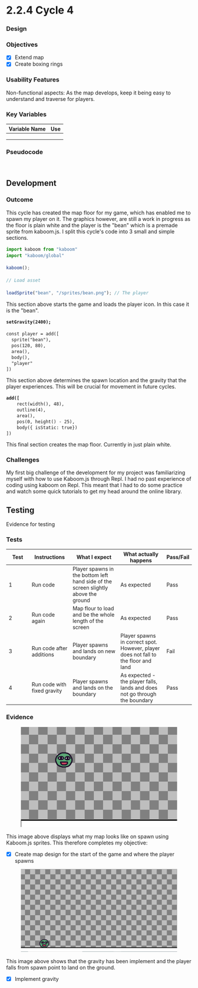 # 2.2.4 Cycle 4

### Design



### Objectives

* [x] Extend map
* [x] Create boxing rings

### Usability Features

Non-functional aspects: As the map develops, keep it being easy to understand and traverse for players.

### Key Variables

| Variable Name | Use |
| ------------- | --- |
|               |     |
|               |     |
|               |     |

### Pseudocode

```


```

## Development

### Outcome

This cycle has created the map floor for my game, which has enabled me to spawn my player on it. The graphics however, are still a work in progress as the floor is plain white and the player is the "bean" which is a premade sprite from kaboom.js. I split this cycle's code into 3 small and simple sections.

```javascript
import kaboom from "kaboom"
import "kaboom/global"

kaboom();

// Load asset

loadSprite("bean", "/sprites/bean.png"); // The player
```

This section above starts the game and loads the player icon. In this case it is the "bean".

<pre class="language-javascript"><code class="lang-javascript"><strong>setGravity(2400);
</strong>
const player = add([
  sprite("bean"),
  pos(120, 80),
  area(),
  body(),
  "player"
])
</code></pre>

This section above determines the spawn location and the gravity that the player experiences. This will be crucial for movement in future cycles.

<pre class="language-javascript"><code class="lang-javascript"><strong>add([
</strong>    rect(width(), 48),
    outline(4),
    area(),
    pos(0, height() - 25),
    body({ isStatic: true})
])
</code></pre>

This final section creates the map floor. Currently in just plain white.

### Challenges

My first big challenge of the development for my project was familiarizing myself with how to use Kaboom.js through Repl. I had no past experience of coding using kaboom on Repl. This meant that I had to do some practice and watch some quick tutorials to get my head around the online library.

## Testing

Evidence for testing

### Tests

<table><thead><tr><th width="87">Test</th><th width="127">Instructions</th><th width="223">What I expect</th><th width="208">What actually happens</th><th>Pass/Fail</th></tr></thead><tbody><tr><td>1</td><td>Run code</td><td>Player spawns in the bottom left hand side of the screen slightly above the ground</td><td>As expected</td><td>Pass</td></tr><tr><td>2</td><td>Run code again</td><td>Map flour to load and be the whole length of the screen</td><td>As expected</td><td>Pass</td></tr><tr><td>3</td><td>Run code after additions</td><td>Player spawns and lands on new boundary </td><td>Player spawns in correct spot. However, player does not fall to the floor and land</td><td>Fail</td></tr><tr><td>4</td><td>Run code with fixed gravity</td><td>Player spawns and lands on the boundary</td><td>As expected - the player falls, lands and does not go through the boundary</td><td>Pass</td></tr></tbody></table>

### Evidence

<figure><img src="../.gitbook/assets/image.png" alt=""><figcaption></figcaption></figure>

This image above displays what my map looks like on spawn using Kaboom.js sprites. This therefore completes my objective:

* [x] Create map design for the start of the game and where the player spawns

<figure><img src="../.gitbook/assets/image (4).png" alt=""><figcaption></figcaption></figure>

This image above shows that the gravity has been implement and the player falls from spawn point to land on the ground.

* [x] Implement gravity
